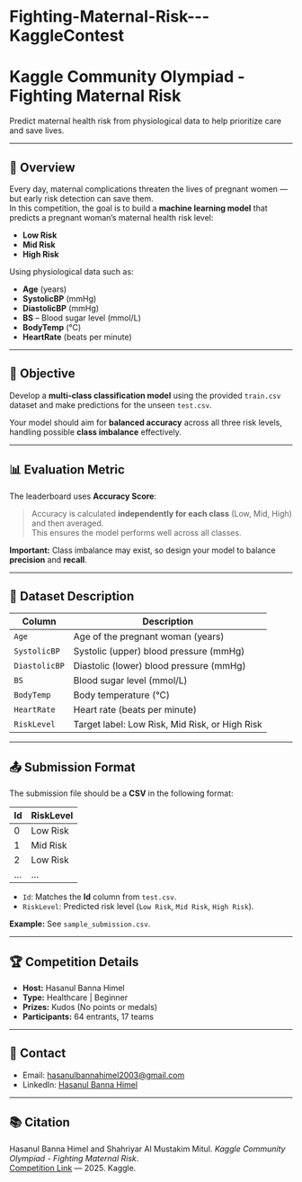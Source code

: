 # Fighting-Maternal-Risk---KaggleContest

# Kaggle Community Olympiad - Fighting Maternal Risk

Predict maternal health risk from physiological data to help prioritize care and save lives.

---

## 📌 Overview

Every day, maternal complications threaten the lives of pregnant women — but early risk detection can save them.  
In this competition, the goal is to build a **machine learning model** that predicts a pregnant woman’s maternal health risk level:

- **Low Risk**
- **Mid Risk**
- **High Risk**

Using physiological data such as:

- **Age** (years)  
- **SystolicBP** (mmHg)  
- **DiastolicBP** (mmHg)  
- **BS** – Blood sugar level (mmol/L)  
- **BodyTemp** (°C)  
- **HeartRate** (beats per minute)  

---

## 🎯 Objective

Develop a **multi-class classification model** using the provided `train.csv` dataset and make predictions for the unseen `test.csv`.

Your model should aim for **balanced accuracy** across all three risk levels, handling possible **class imbalance** effectively.

---

## 📊 Evaluation Metric

The leaderboard uses **Accuracy Score**:

> Accuracy is calculated **independently for each class** (Low, Mid, High) and then averaged.  
> This ensures the model performs well across all classes.

**Important:** Class imbalance may exist, so design your model to balance **precision** and **recall**.

---

## 📂 Dataset Description

| Column       | Description |
|--------------|-------------|
| `Age`        | Age of the pregnant woman (years) |
| `SystolicBP` | Systolic (upper) blood pressure (mmHg) |
| `DiastolicBP`| Diastolic (lower) blood pressure (mmHg) |
| `BS`         | Blood sugar level (mmol/L) |
| `BodyTemp`   | Body temperature (°C) |
| `HeartRate`  | Heart rate (beats per minute) |
| `RiskLevel`  | Target label: Low Risk, Mid Risk, or High Risk |

---

## 📤 Submission Format

The submission file should be a **CSV** in the following format:

| Id | RiskLevel |
|----|-----------|
| 0  | Low Risk  |
| 1  | Mid Risk  |
| 2  | Low Risk  |
| …  | …         |

- `Id`: Matches the **Id** column from `test.csv`.
- `RiskLevel`: Predicted risk level (`Low Risk`, `Mid Risk`, `High Risk`).

**Example:** See `sample_submission.csv`.

---

## 🏆 Competition Details

- **Host:** Hasanul Banna Himel
- **Type:** Healthcare | Beginner
- **Prizes:** Kudos (No points or medals)
- **Participants:** 64 entrants, 17 teams

---

## 📧 Contact

- Email: [hasanulbannahimel2003@gmail.com](mailto:hasanulbannahimel2003@gmail.com)  
- LinkedIn: [Hasanul Banna Himel](https://www.linkedin.com/in/hasanul-banna-himel/)  

---

## 📚 Citation

Hasanul Banna Himel and Shahriyar Al Mustakim Mitul. *Kaggle Community Olympiad - Fighting Maternal Risk*.  
[Competition Link](https://kaggle.com/competitions/mlolympiadbd2025) — 2025. Kaggle.
